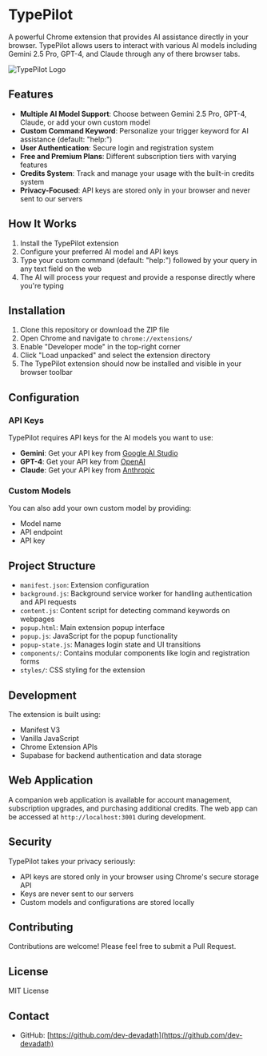 # TypePilot

A powerful Chrome extension that provides AI assistance directly in your browser. TypePilot allows users to interact with various AI models including Gemini 2.5 Pro, GPT-4, and Claude through any of there browser tabs.

![TypePilot Logo](icon/logo.png)

## Features

- **Multiple AI Model Support**: Choose between Gemini 2.5 Pro, GPT-4, Claude, or add your own custom model
- **Custom Command Keyword**: Personalize your trigger keyword for AI assistance (default: "help:")
- **User Authentication**: Secure login and registration system
- **Free and Premium Plans**: Different subscription tiers with varying features
- **Credits System**: Track and manage your usage with the built-in credits system
- **Privacy-Focused**: API keys are stored only in your browser and never sent to our servers

## How It Works

1. Install the TypePilot extension
2. Configure your preferred AI model and API keys
3. Type your custom command (default: "help:") followed by your query in any text field on the web
4. The AI will process your request and provide a response directly where you're typing

## Installation

1. Clone this repository or download the ZIP file
2. Open Chrome and navigate to `chrome://extensions/`
3. Enable "Developer mode" in the top-right corner
4. Click "Load unpacked" and select the extension directory
5. The TypePilot extension should now be installed and visible in your browser toolbar

## Configuration

### API Keys

TypePilot requires API keys for the AI models you want to use:

- **Gemini**: Get your API key from [Google AI Studio](https://makersuite.google.com/)
- **GPT-4**: Get your API key from [OpenAI](https://platform.openai.com/)
- **Claude**: Get your API key from [Anthropic](https://console.anthropic.com/)

### Custom Models

You can also add your own custom model by providing:

- Model name
- API endpoint
- API key

## Project Structure

- `manifest.json`: Extension configuration
- `background.js`: Background service worker for handling authentication and API requests
- `content.js`: Content script for detecting command keywords on webpages
- `popup.html`: Main extension popup interface
- `popup.js`: JavaScript for the popup functionality
- `popup-state.js`: Manages login state and UI transitions
- `components/`: Contains modular components like login and registration forms
- `styles/`: CSS styling for the extension

## Development

The extension is built using:

- Manifest V3
- Vanilla JavaScript
- Chrome Extension APIs
- Supabase for backend authentication and data storage

## Web Application

A companion web application is available for account management, subscription upgrades, and purchasing additional credits. The web app can be accessed at `http://localhost:3001` during development.

## Security

TypePilot takes your privacy seriously:

- API keys are stored only in your browser using Chrome's secure storage API
- Keys are never sent to our servers
- Custom models and configurations are stored locally

## Contributing

Contributions are welcome! Please feel free to submit a Pull Request.

## License

MIT License

## Contact

- GitHub: [https://github.com/dev-devadath](https://github.com/dev-devadath)
